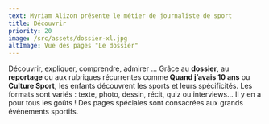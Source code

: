 ```yaml
---
text: Myriam Alizon présente le métier de journaliste de sport
title: Découvrir
priority: 20
image: /src/assets/dossier-xl.jpg
altImage: Vue des pages "Le dossier"
---
```


Découvrir, expliquer, comprendre, admirer ... Grâce au **dossier**, au **reportage** ou aux rubriques récurrentes comme **Quand j’avais 10 ans** ou **Culture Sport,** les enfants découvrent les sports et leurs spécificités. Les formats sont variés :  texte, photo, dessin, récit, quiz ou interviews... Il y en a pour tous les goûts ! Des pages spéciales sont consacrées aux grands événements sportifs.
